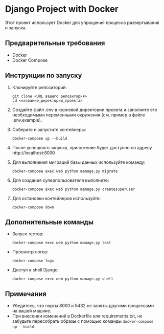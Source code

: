 
# Django Project with Docker

Этот проект использует Docker для упрощения процесса развертывания и запуска.

## Предварительные требования

- Docker
- Docker Compose

## Инструкции по запуску

1. Клонируйте репозиторий:
   ```
   git clone <URL вашего репозитория>
   cd <название_директории_проекта>
   ```

2. Создайте файл .env в корневой директории проекта и заполните его необходимыми переменными окружения (см. пример в файле .env.example).

3. Соберите и запустите контейнеры:
   ```
   docker-compose up --build
   ```

4. После успешного запуска, приложение будет доступно по адресу http://localhost:8000

5. Для выполнения миграций базы данных используйте команду:
   ```
   docker-compose exec web python manage.py migrate
   ```

6. Для создания суперпользователя выполните:
   ```
   docker-compose exec web python manage.py createsuperuser
   ```

7. Для остановки контейнеров используйте:
   ```
   docker-compose down
   ```

## Дополнительные команды

- Запуск тестов:
  ```
  docker-compose exec web python manage.py test
  ```

- Просмотр логов:
  ```
  docker-compose logs
  ```

- Доступ к shell Django:
  ```
  docker-compose exec web python manage.py shell
  ```

## Примечания

- Убедитесь, что порты 8000 и 5432 не заняты другими процессами на вашей машине.
- При внесении изменений в Dockerfile или requirements.txt, не забудьте пересобрать образы с помощью команды `docker-compose up --build`.
